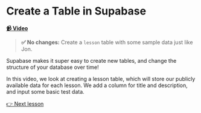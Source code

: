 # Create a Table in Supabase

**[📹 Video](https://egghead.io/lessons/supabase-create-a-table-in-supabase)**

> **✅ No changes:** Create a `lesson` table with some sample data just like Jon.

Supabase makes it super easy to create new tables, and change the structure of your database over time!

In this video, we look at creating a lesson table, which will store our publicly available data for each lesson. We add a column for title and description, and input some basic test data.

[👉 Next lesson](/03-create-a-next-js-app-with-tailwind-css)


